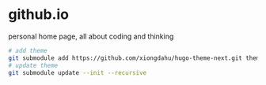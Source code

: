 # github.io
personal home page, all about coding and thinking

```bash
# add theme 
git submodule add https://github.com/xiongdahu/hugo-theme-next.git themes/next
# update theme
git submodule update --init --recursive
```